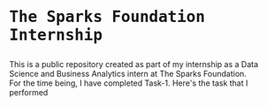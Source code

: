 # <pre>The Sparks Foundation Internship</pre>
This is a public repository created as part of my internship as a Data Science and Business Analytics intern at The Sparks Foundation.
<br> For the time being, I have completed Task-1. Here's the task that I performed
 
